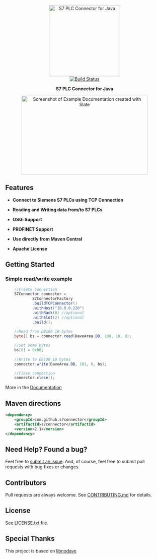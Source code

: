 <p align="center">
  <img src="http://s33.postimg.org/fg8gkqfhr/s7connector.png" alt="S7 PLC Connector for Java" width="226">
  <br>
  <a href="https://travis-ci.org/s7connector/s7connector"><img src="https://travis-ci.org/s7connector/s7connector.svg?branch=master" alt="Build Status"></a>
</p>

<p align="center"><b>S7 PLC Connector for Java</b></p>

<p align="center"><img src="http://www.plcdev.com/files/plcdev/images/S7-family.jpg" width=400 height=250 alt="Screenshot of Example Documentation created with Slate"></p>

Features
---------

* **Connect to Siemens S7 PLCs using TCP Connection**

* **Reading and Writing data from/to S7 PLCs**

* **OSGi Support**

* **PROFINET Support**

* **Use directly from Maven Central**

* **Apache License**


Getting Started
----------------

### Simple read/write example
```java
	//Create connection
    S7Connector connector = 
            S7ConnectorFactory
            .buildTCPConnector()
            .withHost("10.0.0.220")
            .withRack(0) //optional
            .withSlot(2) //optional
            .build();
                
	//Read from DB100 10 bytes
	byte[] bs = connector.read(DaveArea.DB, 100, 10, 0);

	//Set some bytes
	bs[0] = 0x00;
		
	//Write to DB100 10 bytes
	connector.write(DaveArea.DB, 101, 0, bs);

	//Close connection
	connector.close();
```

More in the [Documentation](http://htmlpreview.github.io/?https://github.com/s7connector/s7connector/blob/master/index.html)


Maven directions
------------------------

```xml
<dependency>
    <groupId>com.github.s7connector</groupId>
    <artifactId>s7connector</artifactId>
    <version>2.1</version>
</dependency>
```


Need Help? Found a bug?
------------------------

Feel free to [submit an issue](https://github.com/s7connector/s7connector/issues). And, of course, feel free to submit pull requests with bug fixes or changes.


Contributors
------------

Pull requests are always welcome.
See [CONTRIBUTING.md](CONTRIBUTING.md) for details.


License
-------

See [LICENSE.txt](LICENSE.txt) file.


Special Thanks
--------------

This project is based on [libnodave](https://sourceforge.net/projects/libnodave/)
